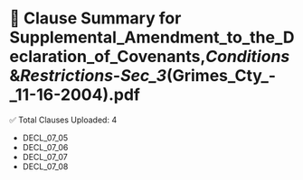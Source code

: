 # 📄 Clause Summary for Supplemental_Amendment_to_the_Declaration_of_Covenants,_Conditions_&_Restrictions_-_Sec_3_(Grimes_Cty_-_11-16-2004).pdf

✅ Total Clauses Uploaded: 4

- DECL_07_05
- DECL_07_06
- DECL_07_07
- DECL_07_08
